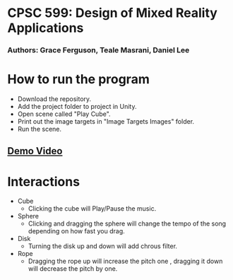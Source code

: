 # CPSC 599: Design of Mixed Reality Applications
### Authors: Grace Ferguson, Teale Masrani, Daniel Lee

# How to run the program
* Download the repository.
* Add the project folder to project in Unity.
* Open scene called "Play Cube".
* Print out the image targets in "Image Targets Images" folder.
* Run the scene.


## [Demo Video](https://youtu.be/CzY47MGLqWU)

# Interactions
* Cube
  * Clicking the cube will Play/Pause the music.
* Sphere
  * Clicking and dragging the sphere will change the tempo of the song depending on how fast you drag.
* Disk
  * Turning the disk up and down will add chrous filter.
* Rope
  * Dragging the rope up will increase the pitch one , dragging it down will decrease the pitch by one.
